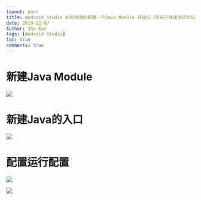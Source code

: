 ```yaml
---
layout: post
title: Android Studio 如何快速的新建一个Java Module 并运行（可用于快速测试代码）
date: 2019-12-07
Author: Zhu Kun
tags: [Android Studio]
toc: true
comments: true
---
```


# 新建Java Module

![](https://justzk.github.io/images/how-to-quickly-create-a-new-java-module-and-run-it/create-java-module.png)

# 新建Java的入口

![](https://justzk.github.io/images/how-to-quickly-create-a-new-java-module-and-run-it/new-java-entrance.png)

# 配置运行配置

![](https://justzk.github.io/images/how-to-quickly-create-a-new-java-module-and-run-it/configure-running-configuration-1.png)

![](https://justzk.github.io/images/how-to-quickly-create-a-new-java-module-and-run-it/configure-running-configuration-2.png)
